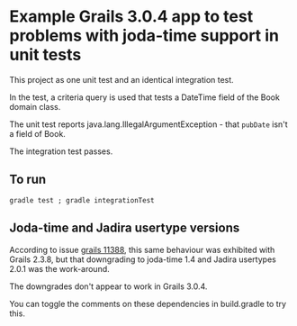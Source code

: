 Example Grails 3.0.4 app to test problems with joda-time support in unit tests
==============================================================================

This project as one unit test and an identical integration test.

In the test, a criteria query is used that tests a DateTime field of the Book 
domain class.

The unit test reports java.lang.IllegalArgumentException - that ``pubDate`` isn't
a field of Book.

The integration test passes.


To run
------


````
gradle test ; gradle integrationTest
````


Joda-time and Jadira usertype versions
--------------------------------------

According to issue [grails 11388](https://jira.grails.org/browse/GRAILS-11388), 
this same behaviour was exhibited with Grails 2.3.8, but that downgrading to 
joda-time 1.4 and Jadira usertypes 2.0.1 was the work-around.

The downgrades don't appear to work in Grails 3.0.4.

You can toggle the comments on these dependencies in build.gradle to try this.
